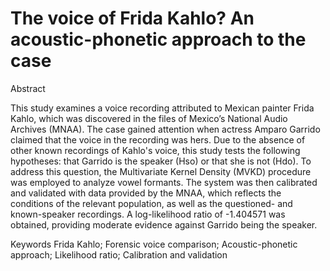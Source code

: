 # The voice of Frida Kahlo? An acoustic-phonetic approach to the case


Abstract

This study examines a voice recording attributed to Mexican painter Frida Kahlo, which was discovered in the files of Mexico’s National Audio Archives (MNAA). The case gained attention when actress Amparo Garrido claimed that the voice in the recording was hers. Due to the absence of other known recordings of Kahlo's voice, this study tests the following hypotheses: that Garrido is the speaker (Hso) or that she is not (Hdo). To address this question, the Multivariate Kernel Density (MVKD) procedure was employed to analyze vowel formants. The system was then calibrated and validated with data provided by the MNAA, which reflects the conditions of the relevant population, as well as the questioned- and known-speaker recordings. A log-likelihood ratio of -1.404571 was obtained, providing moderate evidence against Garrido being the speaker.

Keywords 
Frida Kahlo; Forensic voice comparison; Acoustic-phonetic approach; Likelihood ratio; Calibration and validation 
